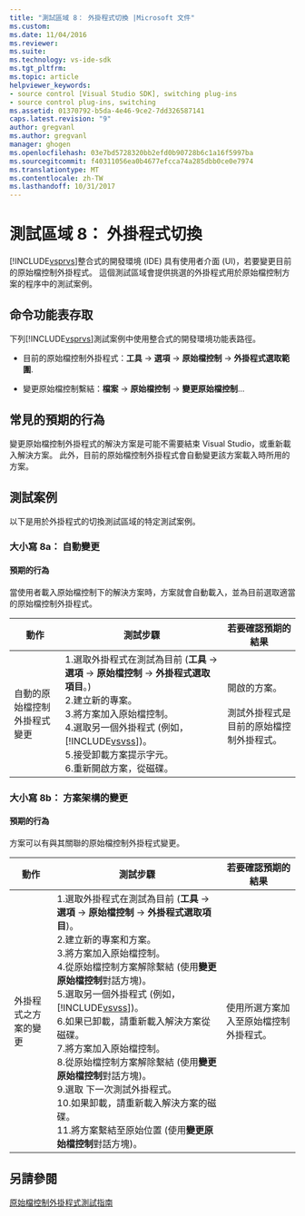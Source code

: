 ```yaml
---
title: "測試區域 8： 外掛程式切換 |Microsoft 文件"
ms.custom: 
ms.date: 11/04/2016
ms.reviewer: 
ms.suite: 
ms.technology: vs-ide-sdk
ms.tgt_pltfrm: 
ms.topic: article
helpviewer_keywords:
- source control [Visual Studio SDK], switching plug-ins
- source control plug-ins, switching
ms.assetid: 01370792-b5da-4e46-9ce2-7dd326587141
caps.latest.revision: "9"
author: gregvanl
ms.author: gregvanl
manager: ghogen
ms.openlocfilehash: 03e7bd5728320bb2efd0b90728b6c1a16f5997ba
ms.sourcegitcommit: f40311056ea0b4677efcca74a285dbb0ce0e7974
ms.translationtype: MT
ms.contentlocale: zh-TW
ms.lasthandoff: 10/31/2017
---
```

# <a name="test-area-8-plug-in-switching"></a>測試區域 8： 外掛程式切換
[!INCLUDE[vsprvs](../../code-quality/includes/vsprvs_md.md)]整合式的開發環境 (IDE) 具有使用者介面 (UI)，若要變更目前的原始檔控制外掛程式。 這個測試區域會提供挑選的外掛程式用於原始檔控制方案的程序中的測試案例。  
  
## <a name="command-menu-access"></a>命令功能表存取  
 下列[!INCLUDE[vsprvs](../../code-quality/includes/vsprvs_md.md)]測試案例中使用整合式的開發環境功能表路徑。  
  
-   目前的原始檔控制外掛程式：**工具** -> **選項** -> **原始檔控制** -> **外掛程式選取範圍**.  
  
-   變更原始檔控制繫結：**檔案** -> **原始檔控制** -> **變更原始檔控制**...  
  
## <a name="common-expected-behavior"></a>常見的預期的行為  
 變更原始檔控制外掛程式的解決方案是可能不需要結束 Visual Studio，或重新載入解決方案。 此外，目前的原始檔控制外掛程式會自動變更該方案載入時所用的方案。  
  
## <a name="test-cases"></a>測試案例  
 以下是用於外掛程式的切換測試區域的特定測試案例。  
  
### <a name="case-8a-automatic-change"></a>大小寫 8a： 自動變更  
  
#### <a name="expected-behavior"></a>預期的行為  
 當使用者載入原始檔控制下的解決方案時，方案就會自動載入，並為目前選取適當的原始檔控制外掛程式。  
  
|動作|測試步驟|若要確認預期的結果|  
|------------|----------------|--------------------------------|  
|自動的原始檔控制外掛程式變更|1.選取外掛程式在測試為目前 (**工具** -> **選項** -> **原始檔控制** -> **外掛程式選取項目**。)<br />2.建立新的專案。<br />3.將方案加入原始檔控制。<br />4.選取另一個外掛程式 (例如， [!INCLUDE[vsvss](../../extensibility/includes/vsvss_md.md)])。<br />5.接受卸載方案提示字元。<br />6.重新開啟方案，從磁碟。|開啟的方案。<br /><br /> 測試外掛程式是目前的原始檔控制外掛程式。|  
  
### <a name="case-8b-solution-based-change"></a>大小寫 8b： 方案架構的變更  
  
#### <a name="expected-behavior"></a>預期的行為  
 方案可以有與其關聯的原始檔控制外掛程式變更。  
  
|動作|測試步驟|若要確認預期的結果|  
|------------|----------------|--------------------------------|  
|外掛程式之方案的變更|1.選取外掛程式在測試為目前 (**工具** -> **選項** -> **原始檔控制** -> **外掛程式選取項目**)。<br />2.建立新的專案和方案。<br />3.將方案加入原始檔控制。<br />4.從原始檔控制方案解除繫結 (使用**變更原始檔控制**對話方塊)。<br />5.選取另一個外掛程式 (例如， [!INCLUDE[vsvss](../../extensibility/includes/vsvss_md.md)])。<br />6.如果已卸載，請重新載入解決方案從磁碟。<br />7.將方案加入原始檔控制。<br />8.從原始檔控制方案解除繫結 (使用**變更原始檔控制**對話方塊)。<br />9.選取 下一次測試外掛程式。<br />10.如果卸載，請重新載入解決方案的磁碟。<br />11.將方案繫結至原始位置 (使用**變更原始檔控制**對話方塊)。|使用所選方案加入至原始檔控制外掛程式。|  
  
## <a name="see-also"></a>另請參閱  
 [原始檔控制外掛程式測試指南](../../extensibility/internals/test-guide-for-source-control-plug-ins.md)